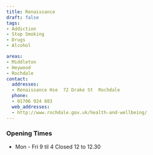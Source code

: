 ```yaml
---
title: Renaissance
draft: false
tags:
- Addiction
- Stop Smoking
- Drugs
- Alcohol

areas:
- Middleton
- Heywood
- Rochdale
contact:
  addresses:
  - Renaissance Hse  72 Drake St  Rochdale
  phone:
  - 01706 924 883
  web_addresses:
  - http://www.rochdale.gov.uk/health-and-wellbeing/
---
```


### Opening Times
* Mon - Fri 9 til 4  Closed 12 to 12.30

